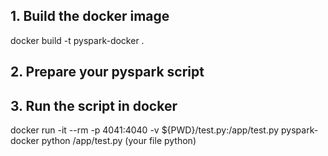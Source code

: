 

## 1. Build the docker image
docker build -t pyspark-docker .

## 2. Prepare your pyspark script

## 3. Run the script in docker
docker run -it --rm -p 4041:4040 -v ${PWD}/test.py:/app/test.py pyspark-docker python /app/test.py (your file python)

```bash
